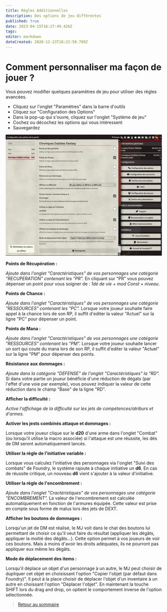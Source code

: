 ```yaml
---
title: Règles Additionnelles
description: Des options de jeu différentes
published: true
date: 2023-04-15T16:27:49.426Z
tags: 
editor: markdown
dateCreated: 2020-12-23T18:22:50.709Z
---
```


# Comment personnaliser ma façon de jouer ?
Vous pouvez modifier quelques paramètres de jeu pour utiliser des règles avancées.

- Cliquez sur l'onglet "Paramètres" dans la barre d'outils
- Cliquez sur "Configuration des Options"
- Dans la pop-up qui s'ouvre, cliquez sur l'onglet "Système de jeu"
- Cochez ou décochez les options qui vous intéressent
- Sauvegardez

![customrules.webp](/images/chroniquesoubliees/customisation/customrules.webp)

**Points de Récupération :**

*Ajoute dans l'onglet "Caractéristiques" de vos personnages une catégorie "RECUPERATION" contenant les "PR".*
En cliquant sur "PR" vous pouvez dépenser un point pour vous soigner de : *1dé de vie + mod Const + niveau*.

**Points de Chance :**

*Ajoute dans l'onglet "Caractéristiques" de vos personnages une catégorie "RESSOURCES" contenant les "PC".*
Lorsque votre joueur souhaite faire appel à la chance lors de son RP, il suffit d'editer la valeur "Actuel" sur la ligne "PC" pour dépenser un point.

**Points de Mana :**

*Ajoute dans l'onglet "Caractéristiques" de vos personnages une catégorie "RESSOURCES" contenant les "PM".*
Lorsque votre joueur souhaite lancer un sort qui coute du mana lors de son RP, il suffit d'editer la valeur "Actuel" sur la ligne "PM" pour dépenser des points.

**Résistance aux dommages :**

*Ajoute dans la catégorie "DEFENSE" de l'onglet "Caractéristiques" la "RD".*
Si dans votre partie un joueur bénéficie d'une réduction de dégats (par l'effet d'une voie par exemple), vous pouvez indiquer la valeur de cette réduction dans le champ "Base" de la ligne "RD".

**Afficher la difficulté :**

*Active l'affichage de la difficulté sur les jets de compétences/atriburs et d'armes.*

**Activer les jests combinés attaque et dommages :**

Lorsque votre joueur clique sur le **d20** d'une arme dans l'onglet "Combat" (ou lorsqu'il utilise la macro associée) si l'attaque est une réussite, les dés de DM seront automatiquement lancés.

**Utiliser la règle de l'initiative variable :**

Lorsque vous calculez l'initiative des personnages via l'onglet "Suivi des combats" de Foundry, le système rajoute à chaque initiative un **d6**. En cas de réussite critique, un nouveau **d6** vient s'ajouter à la valeur d'initiative.

**Utiliser la règle de l'encombrement :**

*Ajoute dans l'onglet "Cractéristiques" de vos personnages une catégorie "ENCOMBREMENT".*
La valeur de l'encombrement est calculée automatiquement en fonction de l'armures équipée.
Cette valeur est prise en compte sous forme de malus lors des jets de DEXT.

**Afficher les boutons de dommages :**

Lorsqu'un jet de DM est réalisé, le MJ voit dans le chat des boutons lui permettant de choisir ce qu'il veut faire du résultat (appliquer les dégâts, appliquer la moitié des dégâts...).
Cette option permet à vos joueurs de voir ces boutons.
Mais à moins d'avoir les droits adéquates, ils ne pourront pas appliquer eux même les dégâts.

**Mode de déplacement des items :**

Lorsqu'il déplace un objet d'un personnage à un autre, le MJ peut choisir de dupliquer cet objet en choisissant l'option "Copier l'objet (par défaut dans Foundry)".
Il peut à la place choisir de déplacer l'objet d'un inventaire à un autre en choissant l'option "Déplacer l'objet".
En maintenant la touche SHIFT lors du drag and drop, on optient le comportement inverse de l'option sélectionnée.

> [Retour au sommaire](/fr/systemes/fr-chrooubliees)